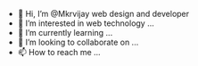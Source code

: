 - 👋 Hi, I’m @Mkrvijay web design and developer
- 👀 I’m interested in web technology ...
- 🌱 I’m currently learning ...
- 💞️ I’m looking to collaborate on ...
- 📫 How to reach me ...

<!---
Mkrvijay/Mkrvijay is a ✨ special ✨ repository because its `README.md` (this file) appears on your GitHub profile.
You can click the Preview link to take a look at your changes.
--->
